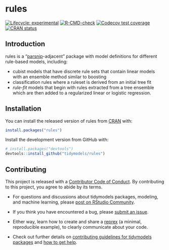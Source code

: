 
<!-- README.md is generated from README.Rmd. Please edit that file -->

# rules

<!-- badges: start -->

[![Lifecycle:
experimental](https://img.shields.io/badge/lifecycle-experimental-orange.svg)](https://lifecycle.r-lib.org/articles/stages.html)
[![R-CMD-check](https://github.com/tidymodels/rules/workflows/R-CMD-check/badge.svg)](https://github.com/tidymodels/rules/actions)
[![Codecov test
coverage](https://codecov.io/gh/tidymodels/rules/branch/main/graph/badge.svg)](https://codecov.io/gh/tidymodels/rules?branch=main)
[![CRAN
status](https://www.r-pkg.org/badges/version/rules)](https://cran.r-project.org/package=rules)
<!-- badges: end -->

## Introduction

rules is a “[parsnip](https://parsnip.tidymodels.org/)-adjacent” package
with model definitions for different rule-based models, including:

  - cubist models that have discrete rule sets that contain linear
    models with an ensemble method similar to boosting
  - classification rules where a ruleset is derived from an initial tree
    fit
  - *rule-fit* models that begin with rules extracted from a tree
    ensemble which are then added to a regularized linear or logistic
    regression.

## Installation

You can install the released version of rules from
[CRAN](https://CRAN.R-project.org) with:

``` r
install.packages("rules")
```

Install the development version from GitHub with:

``` r
# install.packages("devtools")
devtools::install_github("tidymodels/rules")
```

## Contributing

This project is released with a [Contributor Code of
Conduct](https://contributor-covenant.org/version/2/0/CODE_OF_CONDUCT.html).
By contributing to this project, you agree to abide by its terms.

  - For questions and discussions about tidymodels packages, modeling,
    and machine learning, please [post on RStudio
    Community](https://community.rstudio.com/new-topic?category_id=15&tags=tidymodels,question).

  - If you think you have encountered a bug, please [submit an
    issue](https://github.com/tidymodels/rules/issues).

  - Either way, learn how to create and share a
    [reprex](https://reprex.tidyverse.org/articles/articles/learn-reprex.html)
    (a minimal, reproducible example), to clearly communicate about your
    code.

  - Check out further details on [contributing guidelines for tidymodels
    packages](https://www.tidymodels.org/contribute/) and [how to get
    help](https://www.tidymodels.org/help/).

